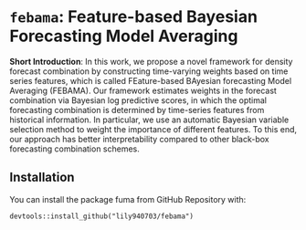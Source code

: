 # `febama`: Feature-based Bayesian Forecasting Model Averaging

**Short Introduction**: In this work, we propose a novel framework for density forecast combination by constructing time-varying weights based on time series features, which is called FEature-based BAyesian forecasting Model Averaging (FEBAMA). Our framework estimates weights in the forecast combination via Bayesian log predictive scores, in which the optimal forecasting combination is determined by time-series features from historical information. In particular, we use an automatic Bayesian variable selection method to weight the importance of different features. To this end, our approach has better interpretability compared to other black-box forecasting combination schemes.  

## Installation
You can install the package fuma from GitHub Repository with:
```
devtools::install_github("lily940703/febama")

```
